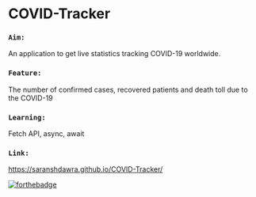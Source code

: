 # COVID-Tracker

### `Aim:`

An application to get live statistics tracking COVID-19 worldwide.

### `Feature:`

The number of confirmed cases, recovered patients and death toll due to the COVID-19

### `Learning:`

Fetch API, async, await

### `Link:`

https://saranshdawra.github.io/COVID-Tracker/

[![forthebadge](https://forthebadge.com/images/badges/built-with-love.svg)](https://github.com/SaranshDawra)
